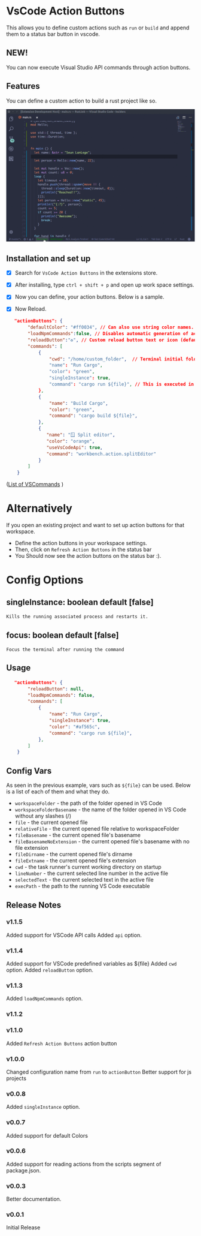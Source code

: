 # VsCode Action Buttons

This allows you to define custom actions such as `run` or `build` and append them to a status bar button in vscode.

## NEW!

You can now execute Visual Studio API commands through action buttons.

## Features

You can define a custom action to build a rust project like so.

![](action.gif)


## Installation and set up

 - [x]  Search for `VsCode Action Buttons` in the extensions store.

 - [x] After installing, type `ctrl + shift + p` and open up work space settings.

 - [x] Now you can define, your action buttons. Below is a sample.

 - [x] Now Reload.

 ```json
 	"actionButtons": {
		 "defaultColor": "#ff0034", // Can also use string color names.
		 "loadNpmCommands":false, // Disables automatic generation of actions for npm commands.
		 "reloadButton":"♻️", // Custom reload button text or icon (default ↻). null value enables automatic reload on configuration change
		 "commands": [
			 {
				 "cwd": "/home/custom_folder", 	// Terminal initial folder ${workspaceFolder} and os user home as defaults
				 "name": "Run Cargo",
				 "color": "green",
				 "singleInstance": true,
				 "command": "cargo run ${file}", // This is executed in the terminal.
			 },
			 {
				 "name": "Build Cargo",
				 "color": "green",
				 "command": "cargo build ${file}",
			 },
			 {
				"name": "🪟 Split editor",
				"color": "orange",
				"useVsCodeApi": true,
				"command": "workbench.action.splitEditor"
		     }
		 ]
	 }
 ```
 ([List of VSCommands](https://gist.github.com/skfarhat/4e88ef386c93b9dceb98121d9457edbf) )

 # Alternatively

 If you open an existing project and want to set up action buttons for that workspace.

 * Define the action buttons in your workspace settings.
 * Then, click on `Refresh Action Buttons` in the status bar
 * You Should now see the action buttons on the status bar :).

# Config Options

## singleInstance: boolean default [false]
	Kills the running associated process and restarts it.

## focus: boolean default [false]
    Focus the terminal after running the command

## Usage

 ```json
 	"actionButtons": {
		 "reloadButton": null,
		 "loadNpmCommands": false,
		 "commands": [
			 {
				 "name": "Run Cargo",
				 "singleInstance": true,
				 "color": "#af565c",
				 "command": "cargo run ${file}",
			 },
		 ]
	 }
 ```

## Config Vars

As seen in the previous example, vars such as `${file}` can be used. Below is a list of each of them and what they do.

* `workspaceFolder` - the path of the folder opened in VS Code
* `workspaceFolderBasename` - the name of the folder opened in VS Code without any slashes (/)
* `file` - the current opened file
* `relativeFile` - the current opened file relative to workspaceFolder
* `fileBasename` - the current opened file's basename
* `fileBasenameNoExtension` - the current opened file's basename with no file extension
* `fileDirname` -  the current opened file's dirname
* `fileExtname` - the current opened file's extension
* `cwd` -  the task runner's current working directory on startup
* `lineNumber` - the current selected line number in the active file
* `selectedText` - the current selected text in the active file
* `execPath` - the path to the running VS Code executable

## Release Notes

### v1.1.5
Added support for VSCode API calls
Added `api` option.

### v1.1.4
Added support for VSCode predefined variables as ${file}
Added `cwd` option.
Added `reloadButton` option.

### v1.1.3
Added `loadNpmCommands` option.

### v1.1.2


### v1.1.0
Added `Refresh Action Buttons` action button

### v1.0.0
Changed configuration name from `run` to `actionButton`
Better support for js projects

### v0.0.8
Added `singleInstance` option.

### v0.0.7
Added support for default Colors

### v0.0.6
Added support for reading actions from the scripts segment of package.json.

### v0.0.3
Better documentation.

### v0.0.1
  Initial Release
